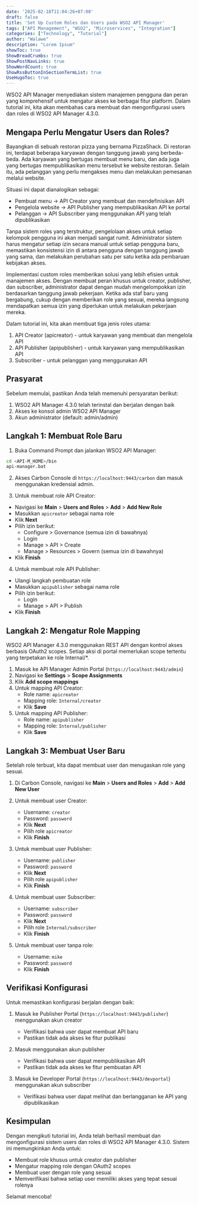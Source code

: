 ```yaml
---
date: '2025-02-18T11:04:26+07:00'
draft: false
title: 'Set Up Custom Roles dan Users pada WSO2 API Manager'
tags: ["API Management", "WSO2", "Microservices", "Integration"]
categories: ["Technology", "Tutorial"]
author: "Walawe"
description: "Lorem Ipsum"
showToc: true
ShowBreadCrumbs: true
ShowPostNavLinks: true
ShowWordCount: true
ShowRssButtonInSectionTermList: true
UseHugoToc: true
---
```

WSO2 API Manager menyediakan sistem manajemen pengguna dan peran yang komprehensif untuk mengatur akses ke berbagai fitur platform. Dalam tutorial ini, kita akan membahas cara membuat dan mengonfigurasi users dan roles di WSO2 API Manager 4.3.0.

## Mengapa Perlu Mengatur Users dan Roles?

Bayangkan di sebuah restoran pizza yang bernama PizzaShack. Di restoran ini, terdapat beberapa karyawan dengan tanggung jawab yang berbeda-beda. Ada karyawan yang bertugas membuat menu baru, dan ada juga yang bertugas mempublikasikan menu tersebut ke website restoran. Selain itu, ada pelanggan yang perlu mengakses menu dan melakukan pemesanan melalui website.

Situasi ini dapat dianalogikan sebagai:
- Pembuat menu → API Creator yang membuat dan mendefinisikan API
- Pengelola website → API Publisher yang mempublikasikan API ke portal
- Pelanggan → API Subscriber yang menggunakan API yang telah dipublikasikan

Tanpa sistem roles yang terstruktur, pengelolaan akses untuk setiap kelompok pengguna ini akan menjadi sangat rumit. Administrator sistem harus mengatur setiap izin secara manual untuk setiap pengguna baru, memastikan konsistensi izin di antara pengguna dengan tanggung jawab yang sama, dan melakukan perubahan satu per satu ketika ada pembaruan kebijakan akses.

Implementasi custom roles memberikan solusi yang lebih efisien untuk manajemen akses. Dengan membuat peran khusus untuk creator, publisher, dan subscriber, administrator dapat dengan mudah mengelompokkan izin berdasarkan tanggung jawab pekerjaan. Ketika ada staf baru yang bergabung, cukup dengan memberikan role yang sesuai, mereka langsung mendapatkan semua izin yang diperlukan untuk melakukan pekerjaan mereka.

Dalam tutorial ini, kita akan membuat tiga jenis roles utama:
1. API Creator (apicreator) - untuk karyawan yang membuat dan mengelola API
2. API Publisher (apipublisher) - untuk karyawan yang mempublikasikan API
3. Subscriber - untuk pelanggan yang menggunakan API

## Prasyarat

Sebelum memulai, pastikan Anda telah memenuhi persyaratan berikut:

1. WSO2 API Manager 4.3.0 telah terinstal dan berjalan dengan baik
2. Akses ke konsol admin WSO2 API Manager
3. Akun administrator (default: admin/admin)

## Langkah 1: Membuat Role Baru

1. Buka Command Prompt dan jalankan WSO2 API Manager:
```bash
cd <API-M_HOME>/bin
api-manager.bat
```

2. Akses Carbon Console di `https://localhost:9443/carbon` dan masuk menggunakan kredensial admin.

3. Untuk membuat role API Creator:
- Navigasi ke **Main** > **Users and Roles** > **Add** > **Add New Role**
- Masukkan `apicreator` sebagai nama role
- Klik **Next**
- Pilih izin berikut:
  * Configure > Governance (semua izin di bawahnya)
  * Login
  * Manage > API > Create
  * Manage > Resources > Govern (semua izin di bawahnya)
- Klik **Finish**

4. Untuk membuat role API Publisher:
- Ulangi langkah pembuatan role
- Masukkan `apipublisher` sebagai nama role
- Pilih izin berikut:
  * Login
  * Manage > API > Publish
- Klik **Finish**

## Langkah 2: Mengatur Role Mapping

WSO2 API Manager 4.3.0 menggunakan REST API dengan kontrol akses berbasis OAuth2 scopes. Setiap aksi di portal memerlukan scope tertentu yang terpetakan ke role Internal/*.

1. Masuk ke API Manager Admin Portal (`https://localhost:9443/admin`)
2. Navigasi ke **Settings** > **Scope Assignments**
3. Klik **Add scope mappings**
4. Untuk mapping API Creator:
   - Role name: `apicreator`
   - Mapping role: `Internal/creator`
   - Klik **Save**
5. Untuk mapping API Publisher:
   - Role name: `apipublisher`
   - Mapping role: `Internal/publisher`
   - Klik **Save**

## Langkah 3: Membuat User Baru

Setelah role terbuat, kita dapat membuat user dan menugaskan role yang sesuai.

1. Di Carbon Console, navigasi ke **Main** > **Users and Roles** > **Add** > **Add New User**

2. Untuk membuat user Creator:
   - Username: `creator`
   - Password: `password`
   - Klik **Next**
   - Pilih role `apicreator`
   - Klik **Finish**

3. Untuk membuat user Publisher:
   - Username: `publisher`
   - Password: `password`
   - Klik **Next**
   - Pilih role `apipublisher`
   - Klik **Finish**

4. Untuk membuat user Subscriber:
   - Username: `subscriber`
   - Password: `password`
   - Klik **Next**
   - Pilih role `Internal/subscriber`
   - Klik **Finish**

5. Untuk membuat user tanpa role:
   - Username: `mike`
   - Password: `password`
   - Klik **Finish**

## Verifikasi Konfigurasi

Untuk memastikan konfigurasi berjalan dengan baik:

1. Masuk ke Publisher Portal (`https://localhost:9443/publisher`) menggunakan akun creator
   - Verifikasi bahwa user dapat membuat API baru
   - Pastikan tidak ada akses ke fitur publikasi

2. Masuk menggunakan akun publisher
   - Verifikasi bahwa user dapat mempublikasikan API
   - Pastikan tidak ada akses ke fitur pembuatan API

3. Masuk ke Developer Portal (`https://localhost:9443/devportal`) menggunakan akun subscriber
   - Verifikasi bahwa user dapat melihat dan berlangganan ke API yang dipublikasikan

## Kesimpulan

Dengan mengikuti tutorial ini, Anda telah berhasil membuat dan mengonfigurasi sistem users dan roles di WSO2 API Manager 4.3.0. Sistem ini memungkinkan Anda untuk:
- Membuat role khusus untuk creator dan publisher
- Mengatur mapping role dengan OAuth2 scopes
- Membuat user dengan role yang sesuai
- Memverifikasi bahwa setiap user memiliki akses yang tepat sesuai rolenya

Selamat mencoba!